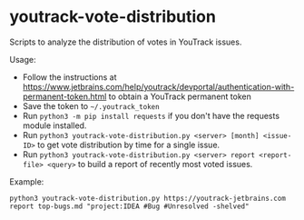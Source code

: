 # youtrack-vote-distribution

Scripts to analyze the distribution of votes in YouTrack issues.

Usage:
* Follow the instructions at https://www.jetbrains.com/help/youtrack/devportal/authentication-with-permanent-token.html to obtain a YouTrack permanent token
* Save the token to `~/.youtrack_token`
* Run `python3 -m pip install requests` if you don't have the requests module installed.
* Run `python3 youtrack-vote-distribution.py <server> [month] <issue-ID>` to get vote distribution by time for a single issue.
* Run `python3 youtrack-vote-distribution.py <server> report <report-file> <query>` to build a report of recently most voted issues.

Example:
```
python3 youtrack-vote-distribution.py https://youtrack-jetbrains.com report top-bugs.md "project:IDEA #Bug #Unresolved -shelved"
```
